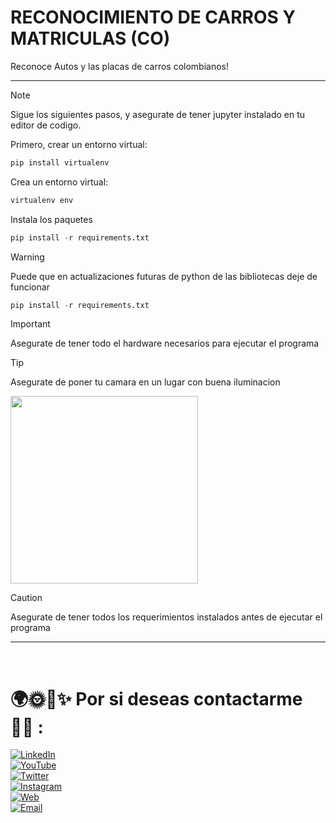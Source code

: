 # RECONOCIMIENTO DE CARROS Y MATRICULAS (CO)
Reconoce Autos y las placas de carros colombianos!

<hr/>

> [!NOTE]
> Sigue los siguientes pasos, y asegurate de tener jupyter instalado en tu editor de codigo.


Primero, crear un entorno virtual:
```python
pip install virtualenv
```

Crea un entorno virtual:
```python
virtualenv env
```

Instala los paquetes
```python
pip install -r requirements.txt
```

> [!WARNING]
> Puede que en actualizaciones futuras de python de las bibliotecas deje de funcionar

```python
pip install -r requirements.txt
```


> [!IMPORTANT]
> Asegurate de tener todo el hardware necesarios para ejecutar el programa 

> [!TIP]
> Asegurate de poner tu camara en un lugar con buena iluminacion

<img src="https://i.imgur.com/EnT7oVB.png"  width="300"/>

> [!CAUTION]
> Asegurate de tener todos los requerimientos instalados antes de ejecutar el programa

<hr/>

<br/>

# 🌍🌞🌃✨ Por si deseas contactarme 👨‍💻 :

[![LinkedIn](https://img.shields.io/badge/LinkedIn-Miguel_Angel_Diaz-0077B5?style=for-the-badge&logo=linkedin&logoColor=white&labelColor=101010)](https://www.linkedin.com/in/miguel-angel-diaz-858379297/)
<br/>
[![YouTube](https://img.shields.io/badge/YouTube-titooo-FF0000?style=for-the-badge&logo=youtube&logoColor=white&labelColor=101010)](https://www.youtube.com/channel/UC7TggInDtfL8HXmFeVtvSIg)
<br/>
[![Twitter](https://img.shields.io/badge/Twitter-@titooo159-1DA1F2?style=for-the-badge&logo=twitter&logoColor=white&labelColor=101010)](https://twitter.com/titooo159)
<br/>
[![Instagram](https://img.shields.io/badge/Instagram-@titoo.uvu-E4405F?style=for-the-badge&logo=instagram&logoColor=white&labelColor=101010)](https://www.instagram.com/titoo.uvu/)
<br/>
[![Web](https://img.shields.io/badge/Mi_Web!-Aun_no_disponible-14a1f0?style=for-the-badge&logo=dev.to&logoColor=white&labelColor=101010)](#)
<br/>
[![Email](https://img.shields.io/badge/miguelitodiaz169@gmail.com-MI_CORREO_PERSONAL-D14836?style=for-the-badge&logo=gmail&logoColor=white&labelColor=101010)](mailto:miguelitodiaz169@gmail.com)


